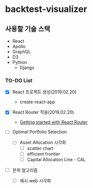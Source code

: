 # backtest-visualizer

## 사용할 기술 스택

- React
- Apollo
- GraphQL
- D3
- Python
  - Django

### TO-DO List

- [x] React 프로젝트 생성(2019.02.20)
  - create-react-app
- [x] React Router 적용(2019.02.20)

  - [Getting started with React Router](https://codeburst.io/getting-started-with-react-router-5c978f70df91)

- [ ] Optimal Portfolio Selection

  - [ ] Asset Allocation 시각화
    - [ ] scatter chart
    - [ ] efficient frontier
    - [ ] Capital Allocation Line - CAL

- [ ] 분위 알고리즘
  - [ ] 예시 web 시각화
